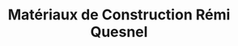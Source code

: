---
title: "Matériaux de Construction Rémi Quesnel"
url: /sainte-marthe/materiaux-de-construction-remi-quesnel/
shop: hardware
---